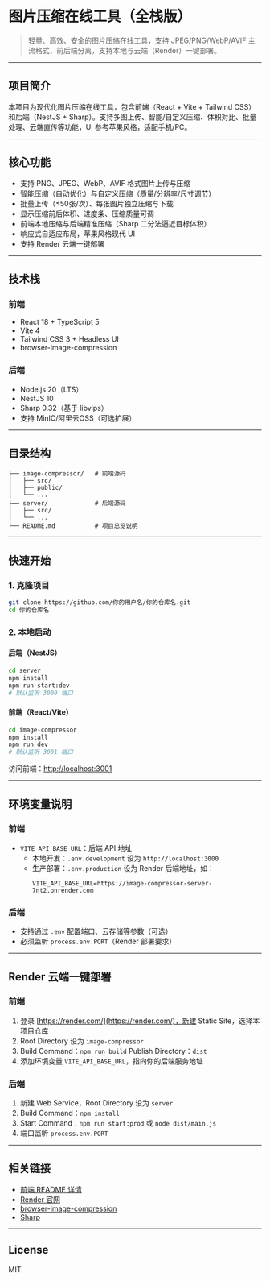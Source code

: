 # 图片压缩在线工具（全栈版）

> 轻量、高效、安全的图片压缩在线工具，支持 JPEG/PNG/WebP/AVIF 主流格式，前后端分离，支持本地与云端（Render）一键部署。

---

## 项目简介

本项目为现代化图片压缩在线工具，包含前端（React + Vite + Tailwind CSS）和后端（NestJS + Sharp）。支持多图上传、智能/自定义压缩、体积对比、批量处理、云端直传等功能，UI 参考苹果风格，适配手机/PC。

---

## 核心功能

- 支持 PNG、JPEG、WebP、AVIF 格式图片上传与压缩
- 智能压缩（自动优化）与自定义压缩（质量/分辨率/尺寸调节）
- 批量上传（≤50张/次）、每张图片独立压缩与下载
- 显示压缩前后体积、进度条、压缩质量可调
- 前端本地压缩与后端精准压缩（Sharp 二分法逼近目标体积）
- 响应式自适应布局，苹果风格现代 UI
- 支持 Render 云端一键部署

---

## 技术栈

### 前端
- React 18 + TypeScript 5
- Vite 4
- Tailwind CSS 3 + Headless UI
- browser-image-compression

### 后端
- Node.js 20（LTS）
- NestJS 10
- Sharp 0.32（基于 libvips）
- 支持 MinIO/阿里云OSS（可选扩展）

---

## 目录结构

```
├── image-compressor/   # 前端源码
│   ├── src/
│   ├── public/
│   └── ...
├── server/             # 后端源码
│   ├── src/
│   └── ...
└── README.md           # 项目总览说明
```

---

## 快速开始

### 1. 克隆项目

```bash
git clone https://github.com/你的用户名/你的仓库名.git
cd 你的仓库名
```

### 2. 本地启动

#### 后端（NestJS）
```bash
cd server
npm install
npm run start:dev
# 默认监听 3000 端口
```

#### 前端（React/Vite）
```bash
cd image-compressor
npm install
npm run dev
# 默认监听 3001 端口
```

访问前端：[http://localhost:3001](http://localhost:3001)

---

## 环境变量说明

### 前端
- `VITE_API_BASE_URL`：后端 API 地址
  - 本地开发：`.env.development` 设为 `http://localhost:3000`
  - 生产部署：`.env.production` 设为 Render 后端地址，如：
    ```env
    VITE_API_BASE_URL=https://image-compressor-server-7nt2.onrender.com
    ```

### 后端
- 支持通过 `.env` 配置端口、云存储等参数（可选）
- 必须监听 `process.env.PORT`（Render 部署要求）

---

## Render 云端一键部署

### 前端
1. 登录 [https://render.com/](https://render.com/)，新建 Static Site，选择本项目仓库
2. Root Directory 设为 `image-compressor`
3. Build Command：`npm run build`  Publish Directory：`dist`
4. 添加环境变量 `VITE_API_BASE_URL`，指向你的后端服务地址

### 后端
1. 新建 Web Service，Root Directory 设为 `server`
2. Build Command：`npm install`
3. Start Command：`npm run start:prod` 或 `node dist/main.js`
4. 端口监听 `process.env.PORT`

---

## 相关链接

- [前端 README 详情](./image-compressor/README.md)
- [Render 官网](https://render.com/)
- [browser-image-compression](https://github.com/Donaldcwl/browser-image-compression)
- [Sharp](https://sharp.pixelplumbing.com/)

---

## License

MIT 